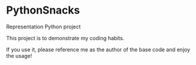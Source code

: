 # PythonSnacks
Representation Python project

This project is to demonstrate my coding habits.

If you use it, please reference me as the author of the base code and enjoy the usage!
